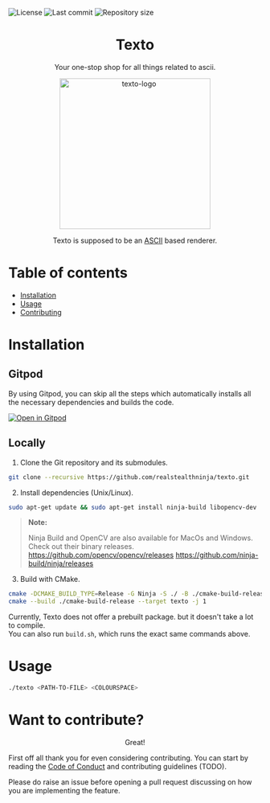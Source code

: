 ![License](https://img.shields.io/github/license/realstealthninja/texto?style=flat-square)
![Last commit](https://img.shields.io/github/last-commit/realstealthninja/texto?style=flat-square)
![Repository size](https://img.shields.io/github/repo-size/realstealthninja/texto?style=flat-square)

<!--suppress ALL -->

<h1 align="center">Texto</h1>

<p align="center">
Your one-stop shop for all things related to ascii.
</p>

<p align="center">
<img src="./examples/texto.svg" height="300" width="300" alt="texto-logo">
</p>



<p align="center"> Texto is supposed to be an <a href=https://en.wikipedia.org/wiki/ASCII>ASCII</a> based renderer.</p>

Table of contents
=================

<!--ts-->
* [Installation](#Installation)
* [Usage](#Usage)
* [Contributing](#Want-to-contribute?)
<!--te-->

Installation
============

## Gitpod

By using Gitpod, you can skip all the steps which automatically installs all the necessary dependencies and builds the code.

[![Open in Gitpod](https://gitpod.io/button/open-in-gitpod.svg)](https://gitpod.io/#https://github.com/realstealthninja/texto)

## Locally

1. Clone the Git repository and its submodules.

```bash
git clone --recursive https://github.com/realstealthninja/texto.git
```

2. Install dependencies (Unix/Linux).

```bash
sudo apt-get update && sudo apt-get install ninja-build libopencv-dev
```

> **Note:**
>
> Ninja Build and OpenCV are also available for MacOs and Windows. Check out their binary releases.
> <https://github.com/opencv/opencv/releases>
> <https://github.com/ninja-build/ninja/releases>

3. Build with CMake.

```bash
cmake -DCMAKE_BUILD_TYPE=Release -G Ninja -S ./ -B ./cmake-build-release
cmake --build ./cmake-build-release --target texto -j 1
```

Currently, Texto does not offer a prebuilt package. but it doesn't take a lot to compile.\
You can also run `build.sh`, which runs the exact same commands above.

Usage
=====

```bash
./texto <PATH-TO-FILE> <COLOURSPACE>
```

Want to contribute?
===================

<p align="center">Great!</p>
First off all thank you for even considering contributing.
You can start by reading the <a href="./CODE_OF_CONDUCT.md">Code of Conduct</a> and contributing guidelines (TODO).

Please do raise an issue before opening a pull request discussing on how you are implementing the feature.
